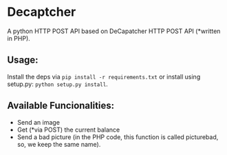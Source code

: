 # Decaptcher

A python HTTP POST API based on DeCapatcher HTTP POST API \(*written in PHP\).

## Usage:

Install the deps via ```pip install -r requirements.txt``` or install using setup.py: ```python setup.py install```.

## Available Funcionalities:

* Send an image
* Get (*via POST) the current balance
* Send a bad picture (in the PHP code, this function is called picturebad, so, we keep the same name).

